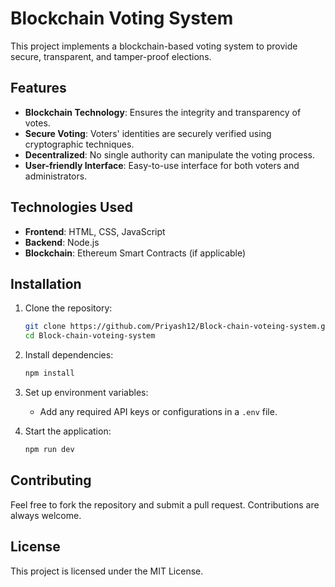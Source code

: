 # Blockchain Voting System

This project implements a blockchain-based voting system to provide secure, transparent, and tamper-proof elections.

## Features

- **Blockchain Technology**: Ensures the integrity and transparency of votes.
- **Secure Voting**: Voters' identities are securely verified using cryptographic techniques.
- **Decentralized**: No single authority can manipulate the voting process.
- **User-friendly Interface**: Easy-to-use interface for both voters and administrators.

## Technologies Used

- **Frontend**: HTML, CSS, JavaScript
- **Backend**: Node.js
- **Blockchain**: Ethereum Smart Contracts (if applicable)

## Installation

1. Clone the repository:
   ```bash
   git clone https://github.com/Priyash12/Block-chain-voteing-system.git
   cd Block-chain-voteing-system
   ```

2. Install dependencies:
   ```bash
   npm install
   ```

3. Set up environment variables:
   - Add any required API keys or configurations in a `.env` file.

4. Start the application:
   ```bash
   npm run dev
   ```

## Contributing

Feel free to fork the repository and submit a pull request. Contributions are always welcome.

## License

This project is licensed under the MIT License.
